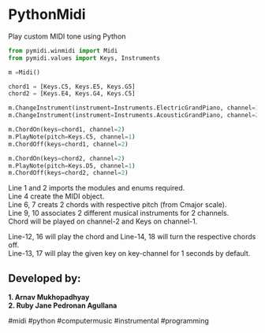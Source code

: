 # PythonMidi  
 Play custom MIDI tone using Python    
  
  
```python
from pymidi.winmidi import Midi
from pymidi.values import Keys, Instruments

m =Midi()

chord1 = [Keys.C5, Keys.E5, Keys.G5]
chord2 = [Keys.E4, Keys.G4, Keys.C5]

m.ChangeInstrument(instrument=Instruments.ElectricGrandPiano, channel=1)
m.ChangeInstrument(instrument=Instruments.AcousticGrandPiano, channel=2)

m.ChordOn(keys=chord1, channel=2)
m.PlayNote(pitch=Keys.C5, channel=1)
m.ChordOff(keys=chord1, channel=2)

m.ChordOn(keys=chord2, channel=2)
m.PlayNote(pitch=Keys.D5, channel=1)
m.ChordOff(keys=chord2, channel=2)
```  
  
Line 1 and 2 imports the modules and enums required.  
Line 4 create the MIDI object.  
Line 6, 7 creats 2 chords with respective pitch (from Cmajor scale).  
Line 9, 10 associates 2 different musical instruments for 2 channels.  
Chord will be played on channel-2 and Keys on channel-1.  
  
Line-12, 16 will play the chord and Line-14, 18 will turn the respective chords off.  
Line-13, 17 will play the given key on key-channel for 1 seconds by default.  
  
  
## Developed by:
**1. Arnav Mukhopadhyay**  
**2. Ruby Jane Pedronan Agullana**  
  
#midi #python #computermusic #instrumental #programming  

